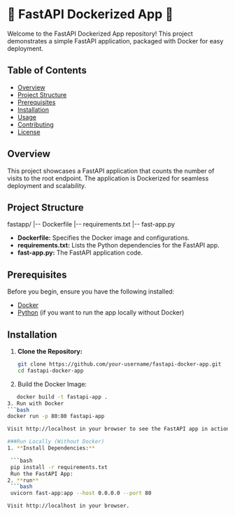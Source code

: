 # 🐳 FastAPI Dockerized App 🚀

Welcome to the FastAPI Dockerized App repository! This project demonstrates a simple FastAPI application, packaged with Docker for easy deployment.

## Table of Contents

- [Overview](#overview)
- [Project Structure](#project-structure)
- [Prerequisites](#prerequisites)
- [Installation](#installation)
- [Usage](#usage)
- [Contributing](#contributing)
- [License](#license)

## Overview

This project showcases a FastAPI application that counts the number of visits to the root endpoint. The application is Dockerized for seamless deployment and scalability.

## Project Structure
   fastapp/
   |-- Dockerfile
   |-- requirements.txt
   |-- fast-app.py

- **Dockerfile:** Specifies the Docker image and configurations.
- **requirements.txt:** Lists the Python dependencies for the FastAPI app.
- **fast-app.py:** The FastAPI application code.

## Prerequisites

Before you begin, ensure you have the following installed:

- [Docker](https://www.docker.com/get-started)
- [Python](https://www.python.org/downloads/) (if you want to run the app locally without Docker)

## Installation

1. **Clone the Repository:**
   ```bash
   git clone https://github.com/your-username/fastapi-docker-app.git
   cd fastapi-docker-app
2. Build the Docker Image:
  ```bash
     docker build -t fastapi-app .
3. Run with Docker
  ```bash
  docker run -p 80:80 fastapi-app
  
Visit http://localhost in your browser to see the FastAPI app in action.

###Run Locally (Without Docker)
1. **Install Dependencies:**

   ```bash
   pip install -r requirements.txt
   Run the FastAPI App:
2. **run**
   ```bash
   uvicorn fast-app:app --host 0.0.0.0 --port 80
  
Visit http://localhost in your browser.
